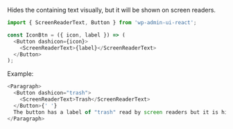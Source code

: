 Hides the containing text visually, but it will be shown on screen readers.

```js static
import { ScreenReaderText, Button } from 'wp-admin-ui-react';

const IconBtn = ({ icon, label }) => (
  <Button dashicon={icon}>
    <ScreenReaderText>{label}</ScreenReaderText>
  </Button>
);
```

Example:

```js
<Paragraph>
  <Button dashicon="trash">
    <ScreenReaderText>Trash</ScreenReaderText>
  </Button>{' '}
  The button has a label of "trash" read by screen readers but it is hidden
</Paragraph>
```
